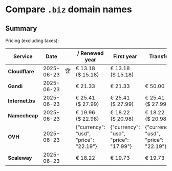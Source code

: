 # Compare `.biz` domain names

## Summary

Pricing (excluding taxes):

| Service | Date |  | / Renewed year | First year | Transfer | Restoration |
|--|--|--|--|--|--|--|
| **Cloudflare** | 2025-06-23 | 🏆 | € 13.18<br>($ 15.18) | € 13.18<br>($ 15.18) |  |  |
| **Gandi** | 2025-06-23 |  | € 21.33 | € 21.33 | € 50.00 | € 122.51 |
| **Internet.bs** | 2025-06-23 |  | € 25.41<br>($ 27.99) | € 25.41<br>($ 27.99) | € 25.41<br>($ 27.99) | € 125.25<br>($ 137.99) |
| **Namecheap** | 2025-06-23 |  | € 19.96<br>($ 22.98) | € 18.22<br>($ 20.98) | € 18.22<br>($ 20.98) |  |
| **OVH** | 2025-06-23 |  | {"currency": "usd", "price": "22.19"} | {"currency": "usd", "price": "17.99"} | {"currency": "usd", "price": "22.19"} |  |
| **Scaleway** | 2025-06-23 |  | € 18.22 | € 19.73 | € 19.73 | € 58.26 |
